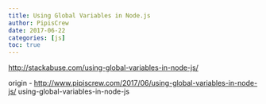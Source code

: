 ```yaml
---
title: Using Global Variables in Node.js
author: PipisCrew
date: 2017-06-22
categories: [js]
toc: true
---
```


http://stackabuse.com/using-global-variables-in-node-js/

origin - http://www.pipiscrew.com/2017/06/using-global-variables-in-node-js/ using-global-variables-in-node-js